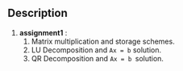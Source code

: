 ## Description ##

1. **assignment1** :
	1. Matrix multiplication and storage schemes.
	2. LU Decomposition and `Ax = b` solution.
	3. QR Decomposition and `Ax = b `solution.